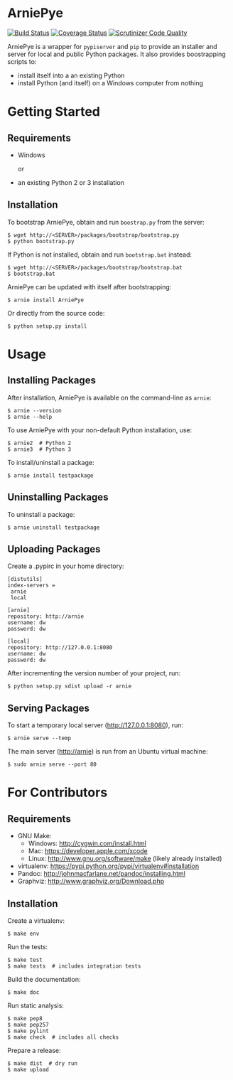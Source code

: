 ArniePye
========

[![Build Status](http://img.shields.io/travis/dornerworks/arniepye/master.svg)](https://travis-ci.org/dornerworks/arniepye)
[![Coverage Status](http://img.shields.io/coveralls/dornerworks/arniepye/master.svg)](https://coveralls.io/r/dornerworks/arniepye)
[![Scrutinizer Code Quality](http://img.shields.io/scrutinizer/g/dornerworks/arniepye.svg)](https://scrutinizer-ci.com/g/dornerworks/arniepye/?branch=master)

ArniePye is a wrapper for `pypiserver` and `pip` to provide an installer
and server for local and public Python packages. It also provides
boostrapping scripts to:

-   install itself into a an existing Python
-   install Python (and itself) on a Windows computer from nothing



Getting Started
===============

Requirements
------------

* Windows

    or

* an existing Python 2 or 3 installation


Installation
------------

To bootstrap ArniePye, obtain and run `boostrap.py` from the server:

    $ wget http://<SERVER>/packages/bootstrap/bootstrap.py
    $ python bootstrap.py

If Python is not installed, obtain and run `bootstrap.bat` instead:

    $ wget http://<SERVER>/packages/bootstrap/bootstrap.bat
    $ bootstrap.bat

ArniePye can be updated with itself after bootstrapping:

    $ arnie install ArniePye

Or directly from the source code:

    $ python setup.py install



Usage
=====

Installing Packages
-------------------

After installation, ArniePye is available on the command-line as
`arnie`:

    $ arnie --version
    $ arnie --help

To use ArniePye with your non-default Python installation, use:

    $ arnie2  # Python 2
    $ arnie3  # Python 3

To install/uninstall a package:

    $ arnie install testpackage


Uninstalling Packages
---------------------

To uninstall a package:

    $ arnie uninstall testpackage


Uploading Packages
------------------

Create a .pypirc in your home directory:

    [distutils]
    index-servers =
     arnie
     local

    [arnie]
    repository: http://arnie
    username: dw
    password: dw

    [local]
    repository: http://127.0.0.1:8080
    username: dw
    password: dw

After incrementing the version number of your project, run:

    $ python setup.py sdist upload -r arnie


Serving Packages
----------------

To start a temporary local server (<http://127.0.0.1:8080>), run:

    $ arnie serve --temp

The main server (<http://arnie>) is run from an Ubuntu virtual machine:

    $ sudo arnie serve --port 80



For Contributors
================

Requirements
------------

* GNU Make:
    * Windows: http://cygwin.com/install.html
    * Mac: https://developer.apple.com/xcode
    * Linux: http://www.gnu.org/software/make (likely already installed)
* virtualenv: https://pypi.python.org/pypi/virtualenv#installation
* Pandoc: http://johnmacfarlane.net/pandoc/installing.html
* Graphviz: http://www.graphviz.org/Download.php


Installation
------------

Create a virtualenv:

    $ make env

Run the tests:

    $ make test
    $ make tests  # includes integration tests

Build the documentation:

    $ make doc

Run static analysis:

    $ make pep8
    $ make pep257
    $ make pylint
    $ make check  # includes all checks

Prepare a release:

    $ make dist  # dry run
    $ make upload

